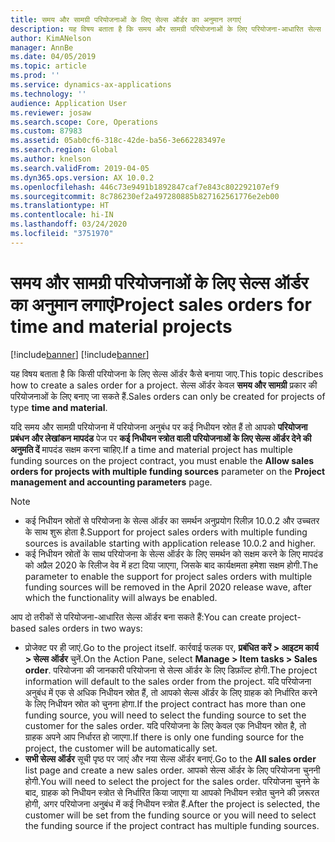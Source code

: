 ```yaml
---
title: समय और सामग्री परियोजनाओं के लिए सेल्स ऑर्डर का अनुमान लगाएं
description: यह विषय बताता है कि समय और सामग्री परियोजनाओं के लिए परियोजना-आधारित सेल्स ऑर्डर कैसे बनाएं.
author: KimANelson
manager: AnnBe
ms.date: 04/05/2019
ms.topic: article
ms.prod: ''
ms.service: dynamics-ax-applications
ms.technology: ''
audience: Application User
ms.reviewer: josaw
ms.search.scope: Core, Operations
ms.custom: 87983
ms.assetid: 05ab0cf6-318c-42de-ba56-3e662283497e
ms.search.region: Global
ms.author: knelson
ms.search.validFrom: 2019-04-05
ms.dyn365.ops.version: AX 10.0.2
ms.openlocfilehash: 446c73e9491b1892847caf7e843c802292107ef9
ms.sourcegitcommit: 8c786230ef2a497280885b827162561776e2eb00
ms.translationtype: HT
ms.contentlocale: hi-IN
ms.lasthandoff: 03/24/2020
ms.locfileid: "3751970"
---
```

# <a name="project-sales-orders-for-time-and-material-projects"></a><span data-ttu-id="1afd9-103">समय और सामग्री परियोजनाओं के लिए सेल्स ऑर्डर का अनुमान लगाएं</span><span class="sxs-lookup"><span data-stu-id="1afd9-103">Project sales orders for time and material projects</span></span>

[!include[banner](../includes/banner.md)]
[!include[banner](../includes/preview-banner.md)]

<span data-ttu-id="1afd9-104">यह विषय बताता है कि किसी परियोजना के लिए सेल्स ऑर्डर कैसे बनाया जाए.</span><span class="sxs-lookup"><span data-stu-id="1afd9-104">This topic describes how to create a sales order for a project.</span></span> <span data-ttu-id="1afd9-105">सेल्स ऑर्डर केवल **समय और सामग्री** प्रकार की परियोजनाओं के लिए बनाए जा सकते हैं.</span><span class="sxs-lookup"><span data-stu-id="1afd9-105">Sales orders can only be created for projects of type **time and material**.</span></span>

<span data-ttu-id="1afd9-106">यदि समय और सामग्री परियोजना में परियोजना अनुबंध पर कई निधीयन स्रोत हैं तो आपको **परियोजना प्रबंधन और लेखांकन मापदंड** पेज पर **कई निधीयन स्त्रोत वाली परियोजनाओं के लिए सेल्स ऑर्डर देने की अनुमति दें** मापदंड सक्षम करना चाहिए.</span><span class="sxs-lookup"><span data-stu-id="1afd9-106">If a time and material project has multiple funding sources on the project contract, you must enable the **Allow sales orders for projects with multiple funding sources** parameter on the **Project management and accounting parameters** page.</span></span> 

> [!NOTE]
> - <span data-ttu-id="1afd9-107">कई निधीयन स्रोतों से परियोजना के सेल्स ऑर्डर का समर्थन अनुप्रयोग रिलीज़ 10.0.2 और उच्चतर के साथ शुरू होता है.</span><span class="sxs-lookup"><span data-stu-id="1afd9-107">Support for project sales orders with multiple funding sources is available starting with application release 10.0.2 and higher.</span></span>
> - <span data-ttu-id="1afd9-108">कई निधीयन स्रोतों के साथ परियोजना के सेल्स ऑर्डर के लिए समर्थन को सक्षम करने के लिए मापदंड को अप्रैल 2020 के रिलीज वेव में हटा दिया जाएगा, जिसके बाद कार्यक्षमता हमेशा सक्षम होगी.</span><span class="sxs-lookup"><span data-stu-id="1afd9-108">The parameter to enable the support for project sales orders with multiple funding sources will be removed in the April 2020 release wave, after which the functionality will always be enabled.</span></span>

<span data-ttu-id="1afd9-109">आप दो तरीकों से परियोजना-आधारित सेल्स ऑर्डर बना सकते हैं:</span><span class="sxs-lookup"><span data-stu-id="1afd9-109">You can create project-based sales orders in two ways:</span></span>

- <span data-ttu-id="1afd9-110">प्रोजेक्ट पर ही जाएं.</span><span class="sxs-lookup"><span data-stu-id="1afd9-110">Go to the project itself.</span></span> <span data-ttu-id="1afd9-111">कार्रवाई फलक पर, **प्रबंधित करें > आइटम कार्य > सेल्स ऑर्डर** चुनें.</span><span class="sxs-lookup"><span data-stu-id="1afd9-111">On the Action Pane, select **Manage > Item tasks > Sales order**.</span></span> <span data-ttu-id="1afd9-112">परियोजना की जानकारी परियोजना से सेल्स ऑर्डर के लिए डिफ़ॉल्ट होगी.</span><span class="sxs-lookup"><span data-stu-id="1afd9-112">The project information will default to the sales order from the project.</span></span> <span data-ttu-id="1afd9-113">यदि परियोजना अनुबंध में एक से अधिक निधीयन स्रोत हैं, तो आपको सेल्स ऑर्डर के लिए ग्राहक को निर्धारित करने के लिए निधीयन स्रोत को चुनना होगा.</span><span class="sxs-lookup"><span data-stu-id="1afd9-113">If the project contract has more than one funding source, you will need to select the funding source to set the customer for the sales order.</span></span> <span data-ttu-id="1afd9-114">यदि परियोजना के लिए केवल एक निधीयन स्रोत है, तो ग्राहक अपने आप निर्धारत हो जाएगा.</span><span class="sxs-lookup"><span data-stu-id="1afd9-114">If there is only one funding source for the project, the customer will be automatically set.</span></span>
- <span data-ttu-id="1afd9-115">**सभी सेल्स ऑर्डर** सूची पृष्ठ पर जाएं और नया सेल्स ऑर्डर बनाएं.</span><span class="sxs-lookup"><span data-stu-id="1afd9-115">Go to the **All sales order** list page and create a new sales order.</span></span> <span data-ttu-id="1afd9-116">आपको सेल्स ऑर्डर के लिए परियोजना चुननी होगी.</span><span class="sxs-lookup"><span data-stu-id="1afd9-116">You will need to select the project for the sales order.</span></span> <span data-ttu-id="1afd9-117">परियोजना चुनने के बाद, ग्राहक को निधीयन स्त्रोत से निर्धारित किया जाएगा या आपको निधीयन स्त्रोत चुनने की ज़रूरत होगी, अगर परियोजना अनुबंध में कई निधीयन स्त्रोत हैं.</span><span class="sxs-lookup"><span data-stu-id="1afd9-117">After the project is selected, the customer will be set from the funding source or you will need to select the funding source if the project contract has multiple funding sources.</span></span>

